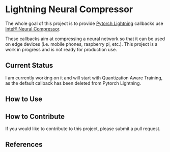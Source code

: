 # Lightning Neural Compressor

The whole goal of this project is to provide [Pytorch Lightning](https://lightning.ai) callbacks use [Intel® Neural Compressor](https://github.com/intel/neural-compressor).

These callbacks aim at compressing a neural network so that it can be used on edge devices (i.e. mobile phones, raspberry pi, etc.).
This project is a work in progress and is not ready for production use.

## Current Status

I am currently working on it and will start with Quantization Aware Training, as the default callback has been deleted from Pytorch Lightning.

## How to Use

## How to Contribute

If you would like to contribute to this project, please submit a pull request.

## References
